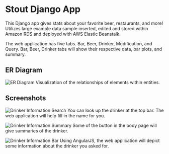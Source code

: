 # Stout Django App

This Django app gives stats about your favorite beer, restaurants, and more! Utilizes large example data sample inserted, edited and stored within Amazon RDS and deployed with AWS Elastic Beanstalk. 

The web application has five tabs. Bar, Beer, Drinker, Modification, and Query. Bar, Beer, Drinker tabs will show their respective data, bar plots, and summary.

## ER Diagram
![ER Diagram](https://i.imgur.com/EBEmUQe.png "ER Diagram" )
Visualization of the relationships of elements within entities. 

## Screenshots
![Drinker Information Search](https://i.imgur.com/JtpvUTQ.png "Drinker Information")
You can look up the drinker at the top bar. The web application will help fill in the name for you. 

![Drinker Information Summary](https://i.imgur.com/lo7kJc4.png "Drinker Summary")
Some of the button in the body page will give summaries of the drinker. 

![Drinker Information Bar](https://i.imgur.com/RvIv7pc.png "Drinker Bargraph")
Using AngularJS, the web application will depict some information about the drinker you asked for. 
